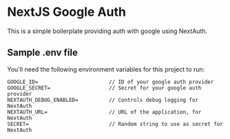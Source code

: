 # NextJS Google Auth

This is a simple boilerplate providing auth with google using NextAuth. 

## Sample .env file

You'll need the following environment variables for this project to run:
```
GOOGLE_ID=                       // ID of your google auth provider
GOOGLE_SECRET=                   // Secret for your google auth provider
NEXTAUTH_DEBUG_ENABLED=          // Controls debug logging for NextAuth
NEXTAUTH_URL=                    // URL of the application, for NextAuth
SECRET=                          // Random string to use as secret for NextAuth
```
